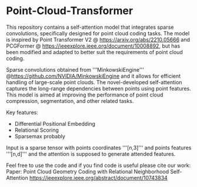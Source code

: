 # Point-Cloud-Transformer

This repository contains a self-attention model that integrates sparse convolutions, specifically designed for point cloud coding tasks. The model is inspired by Point Transformer V2 @ https://arxiv.org/abs/2210.05666 and PCGFormer @ https://ieeexplore.ieee.org/document/10008892, but has been modified and adapted to better suit the requirements of point cloud coding.

Sparse convolutions obtained from '''MinkowskiEngine''' @https://github.com/NVIDIA/MinkowskiEngine and it allows for efficient handling of large-scale point clouds. The novel-developed self-attention captures the long-range dependencies between points using point features. This model is aimed at improving the performance of point cloud compression, segmentation, and other related tasks.

Key features:
* Differential Positional Embedding
* Relational Scoring
* Sparsemax probably

Input is a sparse tensor with points coordinates '''[n,3]''' and points features '''[n,d]''' and the attention is supposed to generate attended features.

Feel free to use the code and if you find code is useful please cite our work:
Paper: Point Cloud Geometry Coding with Relational Neighborhood Self-Attention
https://ieeexplore.ieee.org/abstract/document/10743834


